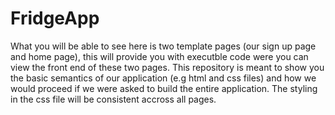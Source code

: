 # FridgeApp

What you will be able to see here is two template pages (our sign up page and home page), this will provide you with executble code were you can view the 
front end of these two pages. This repository is meant to show you the basic semantics of our application (e.g html and css files) and how we would proceed if we were 
asked to build the entire application. The styling in the css file will be consistent accross all pages.  
